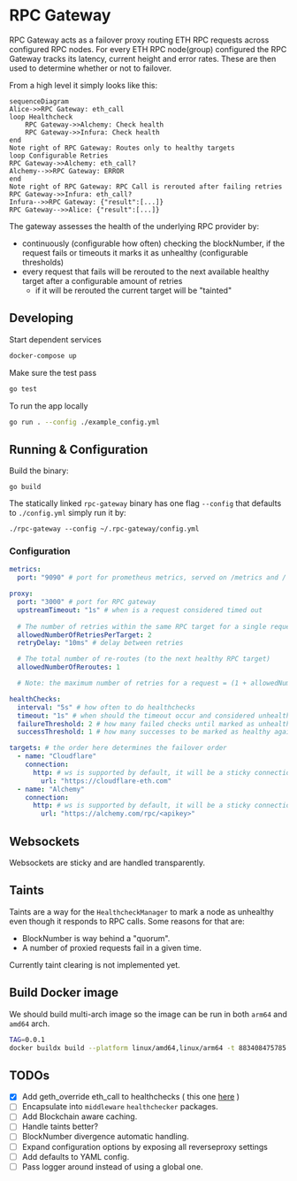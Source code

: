 RPC Gateway
===

RPC Gateway acts as a failover proxy routing ETH RPC requests across configured RPC nodes. For every ETH RPC node(group) configured the RPC Gateway tracks its latency, current height and error rates. These are then used to determine whether or not to failover.

From a high level it simply looks like this:
```mermaid
sequenceDiagram
Alice->>RPC Gateway: eth_call
loop Healthcheck
    RPC Gateway->>Alchemy: Check health
    RPC Gateway->>Infura: Check health
end
Note right of RPC Gateway: Routes only to healthy targets
loop Configurable Retries
RPC Gateway->>Alchemy: eth_call?
Alchemy-->>RPC Gateway: ERROR
end
Note right of RPC Gateway: RPC Call is rerouted after failing retries
RPC Gateway->>Infura: eth_call?
Infura-->>RPC Gateway: {"result":[...]}
RPC Gateway-->>Alice: {"result":[...]}
```

The gateway assesses the health of the underlying RPC provider by:
- continuously (configurable how often) checking the blockNumber, if the request fails or timeouts it marks it as unhealthy (configurable thresholds)
- every request that fails will be rerouted to the next available healthy target after a configurable amount of retries
  - if it will be rerouted the current target will be "tainted"

## Developing

Start dependent services
```zsh
docker-compose up
```

Make sure the test pass
```zsh
go test
```

To run the app locally
```zsh
go run . --config ./example_config.yml
```

## Running & Configuration

Build the binary:
```
go build
```

The statically linked `rpc-gateway` binary has one flag `--config` that defaults to `./config.yml` simply run it by:
```
./rpc-gateway --config ~/.rpc-gateway/config.yml
```


### Configuration

```yaml
metrics:
  port: "9090" # port for prometheus metrics, served on /metrics and /

proxy:
  port: "3000" # port for RPC gateway
  upstreamTimeout: "1s" # when is a request considered timed out
  
  # The number of retries within the same RPC target for a single request
  allowedNumberOfRetriesPerTarget: 2
  retryDelay: "10ms" # delay between retries

  # The total number of re-routes (to the next healthy RPC target)
  allowedNumberOfReroutes: 1

  # Note: the maximum number of retries for a request = (1 + allowedNumberOfReroutes) * allowedNumberOfRetriesPerTarget

healthChecks:
  interval: "5s" # how often to do healthchecks
  timeout: "1s" # when should the timeout occur and considered unhealthy
  failureThreshold: 2 # how many failed checks until marked as unhealthy
  successThreshold: 1 # how many successes to be marked as healthy again

targets: # the order here determines the failover order
  - name: "Cloudflare"
    connection:
      http: # ws is supported by default, it will be a sticky connection.
        url: "https://cloudflare-eth.com"
  - name: "Alchemy"
    connection:
      http: # ws is supported by default, it will be a sticky connection.
        url: "https://alchemy.com/rpc/<apikey>"
```

## Websockets

Websockets are sticky and are handled transparently.

## Taints

Taints are a way for the `HealthcheckManager` to mark a node as unhealthy even though it responds to RPC calls. Some reasons for that are:
- BlockNumber is way behind a "quorum".
- A number of proxied requests fail in a given time.

Currently taint clearing is not implemented yet.

## Build Docker image
We should build multi-arch image so the image can be run in both `arm64` and `amd64` arch.

```zsh
TAG=0.0.1
docker buildx build --platform linux/amd64,linux/arm64 -t 883408475785.dkr.ecr.us-east-1.amazonaws.com/rpc-gateway:${TAG} --push .
```

## TODOs

- [x] Add geth_override eth_call to healthchecks ( this one [here](./contracts/GasLeft.sol "here") )
- [ ] Encapsulate into `middleware` `healthchecker` packages.
- [ ] Add Blockchain aware caching.
- [ ] Handle taints better?
- [ ] BlockNumber divergence automatic handling.
- [ ] Expand configuration options by exposing all reverseproxy settings
- [ ] Add defaults to YAML config.
- [ ] Pass logger around instead of using a global one.
